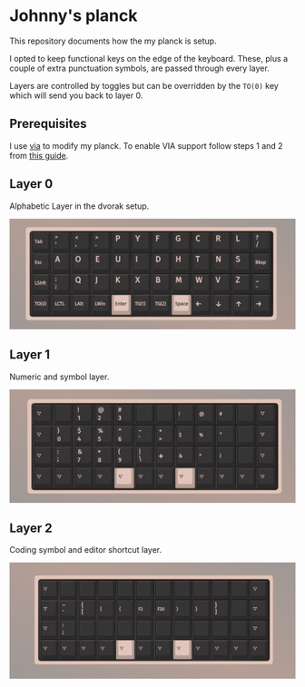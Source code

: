 # Johnny's planck
This repository documents how the my planck is setup.

I opted to keep functional keys on the edge of the keyboard. These, plus a couple of extra punctuation symbols, are passed through every layer. 

Layers are controlled by toggles but can be overridden by the `TO(0)` key which will send you back to layer 0.

## Prerequisites
I use [via](usevia.app) to modify my planck. To enable VIA support follow steps 1 and 2 from [this guide](https://maxzsol.com/step-by-step-guide-to-setting-up-qmk-for-the-planck-on-macos/).

## Layer 0
Alphabetic Layer in the dvorak setup.

![Layer 0](/static/layer_0.png?raw=true)



## Layer 1
Numeric and symbol layer.

![Layer 1](/static/layer_1.png?raw=true)


## Layer 2
Coding symbol and editor shortcut layer.

![Layer 2](/static/layer_2.png?raw=true)






